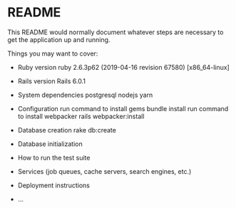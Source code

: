 # README

This README would normally document whatever steps are necessary to get the
application up and running.

Things you may want to cover:

* Ruby version
ruby 2.6.3p62 (2019-04-16 revision 67580) [x86_64-linux]

* Rails version
Rails 6.0.1

* System dependencies
postgresql
nodejs
yarn

* Configuration
run command to install gems
bundle install
run command to install webpacker
rails webpacker:install

* Database creation
rake db:create

* Database initialization

* How to run the test suite

* Services (job queues, cache servers, search engines, etc.)

* Deployment instructions

* ...
